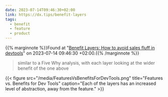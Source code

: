 ```yaml
---
date: 2023-07-14T09:46:30+02:00
link: https://dx.tips/benefit-layers
tags:
  - benefit
  - feature
  - product
---
```

{{% marginnote %}}Found at "[Benefit Layers: How to avoid sales fluff in devtools](https://web.archive.org/web/20230714094630/https://dx.tips/benefit-layers)" on 2023-07-14 09:46:30 +02:00.{{% /marginnote %}}

> similar to a Five Why analysis, with each layer looking at the wider benefit of the one above

{{< figure src="/media/FeaturesVsBenefitsForDevTools.png" title="Features vs. Benefits for Dev Tools" caption="Each of the layers has an increased level of abstraction, away from the feature." >}}